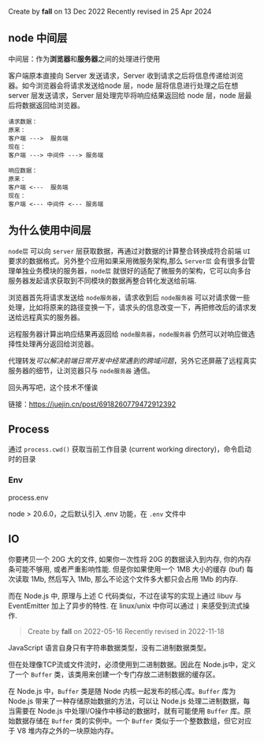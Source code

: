 Create by **fall** on 13 Dec 2022
Recently revised in 25 Apr 2024

## node 中间层

中间层：作为**浏览器**和**服务器**之间的处理进行使用

客户端原本直接向 Server 发送请求，Server 收到请求之后将信息传递给浏览器。如今浏览器会将请求发送给node 层，node 层将信息进行处理之后在想 server 层发送请求，Server 层处理完毕将响应结果返回给 node 层，node 层最后将数据返回给浏览器。

```
请求数据：
原来：
客户端 --->  服务端
现在：
客户端 ---> 中间件 ---> 服务端

响应数据：
原来：
客户端 <---  服务端
现在：
客户端 <--- 中间件 <--- 服务端
```

## 为什么使用中间层

`node层` 可以向 `server` 层获取数据，再通过对数据的计算整合转换成符合前端 `UI` 要求的数据格式。另外整个应用如果采用微服务架构,那么 `Server层` 会有很多台管理单独业务模块的服务器，`node层` 就很好的适配了微服务的架构，它可以向多台服务器发起请求获取到不同模块的数据再整合转化发送给前端.

浏览器首先将请求发送给 `node服务器`，请求收到后 `node服务器` 可以对请求做一些处理，比如将原来的路径变换一下，请求头的信息改变一下，再把修改后的请求发送给远程真实的服务器。

远程服务器计算出响应结果再返回给 `node服务器`，`node服务器` 仍然可以对响应做选择性处理再分返回给浏览器。

代理转发*可以解决前端日常开发中经常遇到的跨域问题*，另外它还屏蔽了远程真实服务器的细节，让浏览器只与 `node服务器` 通信。

回头再写吧，这个技术不懂诶

链接：https://juejin.cn/post/6918260779472912392



## Process

通过 `process.cwd()` 获取当前工作目录 (current working directory)，命令启动时的目录

### Env

process.env

node > 20.6.0，之后默认引入 .env 功能，在 `.env` 文件中

## IO 

你要拷贝一个 20G 大的文件, 如果你一次性将 20G 的数据读入到内存, 你的内存条可能不够用,  或者严重影响性能. 但是你如果使用一个 1MB 大小的缓存 (buf) 每次读取 1Mb, 然后写入 1Mb, 那么不论这个文件多大都只会占用  1Mb 的内存.

而在 Node.js 中, 原理与上述 C 代码类似，不过在读写的实现上通过 libuv 与 EventEmitter 加上了异步的特性. 在 linux/unix 中你可以通过 `|` 来感受到流式操作.



> Create by **fall** on 2022-05-16
> Recently revised in 2022-11-18

JavaScript 语言自身只有字符串数据类型，没有二进制数据类型。

但在处理像TCP流或文件流时，必须使用到二进制数据。因此在 Node.js中，定义了一个 `Buffer` 类，该类用来创建一个专门存放二进制数据的缓存区。

在 Node.js 中，`Buffer` 类是随 Node 内核一起发布的核心库。`Buffer` 库为 Node.js 带来了一种存储原始数据的方法，可以让 Node.js 处理二进制数据，每当需要在 Node.js 中处理I/O操作中移动的数据时，就有可能使用 `Buffer` 库。原始数据存储在 `Buffer` 类的实例中。一个 `Buffer` 类似于一个整数数组，但它对应于 V8 堆内存之外的一块原始内存。
